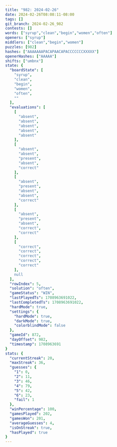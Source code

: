 ```yaml
---
title: "982: 2024-02-26"
date: 2024-02-26T08:08:11-08:00
tags: []
git_branch: 2024-02-26_982
contests: []
words: ["syrup","clean","begin","women","often"]
openers: ["syrup"]
middlers: ["clean","begin","women"]
puzzles: [982]
hashes: ["AAAAAAAPACAPAACAPACCCCCCCXXXXX"]
openerHashes: ["AAAAA"]
shifts: ["umbnx"]
state: {
  "boardState": [
    "syrup",
    "clean",
    "begin",
    "women",
    "often",
    ""
  ],
  "evaluations": [
    [
      "absent",
      "absent",
      "absent",
      "absent",
      "absent"
    ],
    [
      "absent",
      "absent",
      "present",
      "absent",
      "correct"
    ],
    [
      "absent",
      "present",
      "absent",
      "absent",
      "correct"
    ],
    [
      "absent",
      "present",
      "absent",
      "correct",
      "correct"
    ],
    [
      "correct",
      "correct",
      "correct",
      "correct",
      "correct"
    ],
    null
  ],
  "rowIndex": 5,
  "solution": "often",
  "gameStatus": "WIN",
  "lastPlayedTs": 1708963691022,
  "lastCompletedTs": 1708963691022,
  "hardMode": true,
  "settings": {
    "hardMode": true,
    "darkMode": true,
    "colorblindMode": false
  },
  "gameId": 872,
  "dayOffset": 982,
  "timestamp": 1708963691
}
stats: {
  "currentStreak": 20,
  "maxStreak": 36,
  "guesses": {
    "1": 0,
    "2": 11,
    "3": 46,
    "4": 79,
    "5": 42,
    "6": 23,
    "fail": 1
  },
  "winPercentage": 100,
  "gamesPlayed": 202,
  "gamesWon": 201,
  "averageGuesses": 4,
  "isOnStreak": true,
  "hasPlayed": true
}
---
```

<!-- more -->
